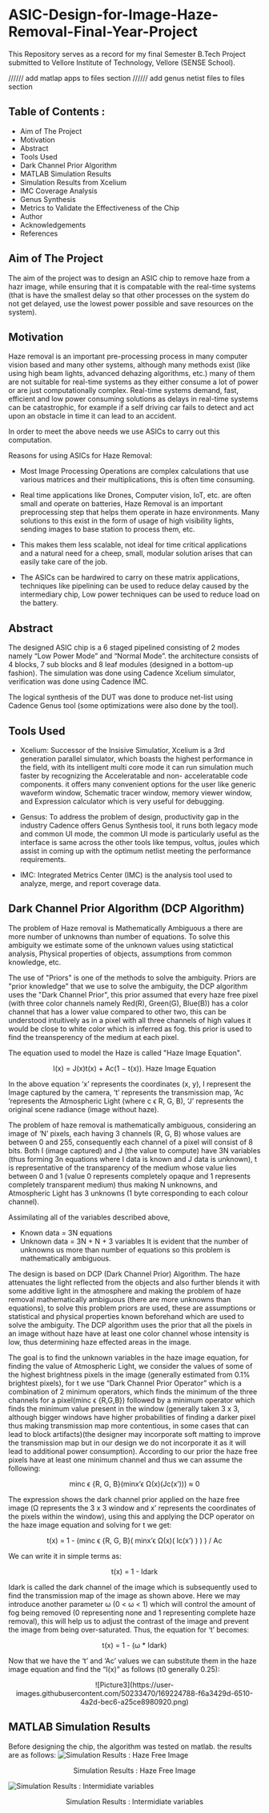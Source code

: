 # ASIC-Design-for-Image-Haze-Removal-Final-Year-Project

This Repository serves as a record for my final Semester B.Tech Project submitted to
Vellore Institute of Technology, Vellore (SENSE School).

////// add matlap apps to files section
////// add genus netist files to files section

## Table of Contents :

* Aim of The Project
* Motivation
* Abstract
* Tools Used
* Dark Channel Prior Algorithm
* MATLAB Simulation Results
* Simulation Results from Xcelium
* IMC Coverage Analysis
* Genus Synthesis
* Metrics to Validate the Effectiveness of the Chip
* Author
* Acknowledgements
* References

## Aim of The Project

The aim of the project was to design an ASIC chip to remove haze from a hazr image, while ensuring that it is compatable with the real-time systems (that is have the smallest delay so that other processes on the system do not get delayed, use the lowest power possible and save resources on the system).

## Motivation

Haze removal is an  important pre-processing process in many computer vision based and many other systems, although many methods exist (like using high beam lights, advanced dehazing algorithms, etc.) many of them are not suitable for real-time systems as they either consume a lot of power or are just computationally complex. Real-time systems demand, fast, efficient and low power consuming solutions as delays in real-time systems can be catastrophic, for example if a self driving car fails to detect and act upon an obstacle in time it can lead to an accident.

In order to meet the above needs we use ASICs to carry out this computation.

Reasons for using  ASICs for Haze Removal:

* Most Image Processing Operations are complex calculations that use various matrices and their multiplications, this is often time consuming.

* Real time applications like Drones, Computer vision, IoT, etc. are often small and operate on batteries, Haze Removal is an important preprocessing step that helps them operate in haze environments. Many solutions to this exist in the form of usage of high visibility lights, sending images to base station to process them, etc.

* This makes them less scalable, not ideal for time critical applications and a natural need for a cheep, small, modular solution arises that can easily take care of the job.

* The ASICs can be hardwired to carry on these matrix applications, techniques like pipelining can be used to reduce delay caused by the intermediary chip, Low power techniques can be used to reduce load on the battery.

## Abstract

The designed ASIC chip is a 6 staged pipelined consisting of 2 modes namely “Low Power Mode” and “Normal Mode”. the architecture consists of 4 blocks, 7 sub blocks and 8 leaf modules (designed in a bottom-up fashion). The simulation was done using Cadence Xcelium simulator, verification was done using Cadence IMC. 

The logical synthesis of the DUT was done to produce net-list using Cadence Genus tool (some optimizations were also done by the tool).

## Tools Used

* Xcelium: Successor of the Insisive Simulatior, Xcelium is a 3rd generation parallel simulator, which boasts the highest performance in the field, with its intelligent multi core mode it can run simulation much faster by recognizing the Acceleratable and non- acceleratable code components. it offers many convenient  options for the user like generic waveform window, Schematic tracer window, memory viewer window, and Expression calculator which is very useful for debugging.

* Gensus: To address the problem of design, productivity gap in the industry Cadence offers Genus Synthesis tool, it runs both legacy mode and common UI mode, the common UI mode is particularly useful as the interface is same across the other tools like tempus, voltus, joules which assist in coming  up with the optimum netlist meeting the performance requirements.

* IMC: Integrated Metrics Center (IMC) is the analysis tool used to analyze, merge, and report coverage data. 

## Dark Channel Prior Algorithm (DCP Algorithm)

The problem of Haze removal is Mathematically Ambiguous a there are more number of unknowns than number of equations. To solve this ambiguity we estimate some of the unknown values using statictical analysis, Physical properties of objects, assumptions from common knowledge, etc.

The use of "Priors" is one of the methods to solve the ambiguity. Priors are "prior knowledge" that we use to solve the ambiguity, the DCP algorithm uses the "Dark Channel Prior", this prior assumed that every haze free pixel (with three color channels namely Red(R), Green(G), Blue(B)) has a color channel that has a lower value compared to other two, this can be understood intuitively as in a pixel with all three channels of high values it would be close to white color which is inferred as fog. this prior is used to find the treansperency of the medium at each pixel.

The equation used to model the Haze is called "Haze Image Equation".

<p align = "center">
I(x) = J(x)t(x) + Ac(1 − t(x)).
Haze Image Equation
</p>

In the above equation ‘x’ represents the coordinates (x, y), I represent the Image captured by the camera, ‘t’ represents the transmission map, ‘Ac ’represents the Atmospheric Light (where c ϵ R, G, B), ‘J’ represents the original scene radiance (image without haze).

The problem of haze removal is mathematically ambiguous, considering an image of ‘N’ pixels, each having 3 channels (R, G, B) whose values are between 0 and 255, consequently each channel of a pixel will consist of 8 bits. Both I (image captured) and J (the value to compute) have 3N variables (thus forming 3n equations where I data is known and J data is unknown), t is representative of the transparency of the medium whose value lies between 0 and 1 (value 0 represents completely opaque and 1 represents completely transparent medium) thus making N unknowns, and Atmospheric Light has 3 unknowns (1 byte corresponding to each colour channel).

Assimilating all of the variables described above,
* Known data = 3N equations
* Unknown data = 3N + N + 3 variables 
It is evident that the number of unknowns us more than number of equations so this problem is mathematically ambiguous.

The design is based on DCP (Dark Channel Prior) Algorithm. The haze attenuates the light reflected from the objects and also further blends it with some additive light in the atmosphere and making the problem of haze removal mathematically ambiguous (there are more unknowns than equations), to solve this problem priors are used, these are assumptions or statistical and physical properties known beforehand which are used to solve the ambiguity. The DCP algorithm uses the prior that all the pixels in an image without haze have at least one color channel whose intensity is low, thus determining haze effected areas in the image.

The goal is to find the unknown variables in the haze image equation, for finding the value of Atmospheric Light, we consider the values of some of the highest brightness pixels in the image (generally estimated from 0.1% brightest pixels), for t we use “Dark Channel Prior Operator” which is a combination of 2 minimum operators, which finds the minimum of the three channels for a pixel(minc ϵ {R,G,B}) followed by a minimum operator which finds the minimum value present  in the window (generally taken 3 x 3, although bigger windows have higher probabilities of finding a darker pixel thus making transmission map more contentious, in some cases that can lead to block artifacts)(the designer may incorporate soft matting to improve the transmission map but  in our design we do not incorporate it as it will lead to additional power consumption). According to our prior the haze free pixels have at least one minimum channel and thus we can assume the following:

<p align = "center">
minc ϵ {R, G, B}(minx’ϵ Ω(x)(Jc(x’))) ≈ 0
</p>

The expression shows the dark channel prior applied on the haze free image (Ω represents the 3 x 3 window and x’ represents the coordinates of the pixels within the window), 
using this and applying the DCP operator on the haze image equation and solving for t we get:

<p align = "center">
t(x) = 1 - (minc ϵ {R, G, B}( minx’ϵ Ω(x)( Ic(x’) ) ) ) / Ac
</p>

We can write it in simple terms as:

<p align = "center">
t(x) = 1 -  Idark
</p>
  
Idark is called the dark channel of the image which is subsequently used to find the transmission map of the image as shown above. Here we may introduce another parameter ω (0 < ω < 1) which will control the amount of fog being removed (0 representing none and 1 representing complete haze removal), this will help us to adjust the contrast of the image and prevent the image from being over-saturated. Thus, the equation for ‘t’ becomes:

<p align = "center">
t(x) = 1 - (ω * Idark)
</p> 
 
Now that we have the ‘t’ and ‘Ac’ values we can substitute them in the haze image equation and find the “I(x)” as follows (t0 generally 0.25):

<div align = "center">
![Picture3](https://user-images.githubusercontent.com/50233470/169224788-f6a3429d-6510-4a2d-bec6-a25ce8980920.png)
</div>




## MATLAB Simulation Results

Before designing the chip, the algorithm was tested on matlab.
the results are as follows:
![Simulation Results : Haze Free Image](https://user-images.githubusercontent.com/50233470/169220688-1b37372d-f58d-41a3-af38-faf76464c149.png)
<p align = "center">
Simulation Results : Haze Free Image
</p>

![Simulation Results : Intermidiate variables](https://user-images.githubusercontent.com/50233470/169220695-002e694a-3420-4f6b-ba5d-d434d463b181.png)
<p align = "center">
Simulation Results : Intermidiate variables
</p>


